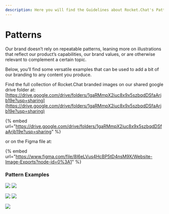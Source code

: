 ```yaml
---
description: Here you will find the Guidelines about Rocket.Chat's Patterns
---
```


# Patterns

Our brand doesn’t rely on repeatable patterns, leaning more on illustrations that reflect our product’s capabilities, our brand values, or are otherwise relevant to complement a certain topic.

Below, you’ll find some versatile examples that can be used to add a bit of our branding to any content you produce.

Find the full collection of Rocket.Chat branded images on our shared google drive folder at:\
[https://drive.google.com/drive/folders/1gaRMmpX2iuc8x9x5szbqdDSfaArjb19e?usp=sharing](https://drive.google.com/drive/folders/1gaRMmpX2iuc8x9x5szbqdDSfaArjb19e?usp=sharing)

{% embed url="https://drive.google.com/drive/folders/1gaRMmpX2iuc8x9x5szbqdDSfaArjb19e?usp=sharing" %}

or on the Figma file at:

{% embed url="https://www.figma.com/file/8I6eLVus4HcBP5tD4nsM9X/Website-Image-Exports?node-id=0%3A1" %}

### Pattern Examples

![](<../../.gitbook/assets/image (668).png>) ![](<../../.gitbook/assets/image (689).png>)

![](<../../.gitbook/assets/image (647) (1).png>) ![](<../../.gitbook/assets/image (681).png>)

![](<../../.gitbook/assets/image (646) (1).png>)
